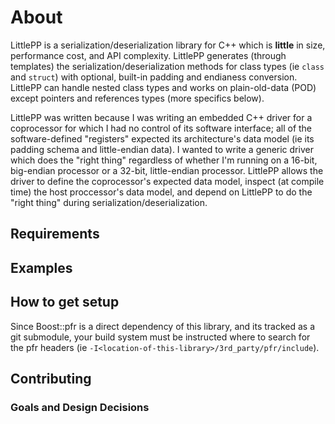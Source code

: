 # About

LittlePP is a serialization/deserialization library for C++ which is **little**
in size, performance cost, and API complexity. LittlePP generates (through
templates) the serialization/deserialization methods for class types (ie `class`
and `struct`) with optional, built-in padding and endianess conversion. LittlePP
can handle nested class types and works on plain-old-data (POD) except pointers
and references types (more specifics below).

LittlePP was written because I was writing an embedded C++ driver for a
coprocessor for which I had no control of its software interface; all of the
software-defined "registers" expected its architecture's data model (ie its
padding schema and little-endian data). I wanted to write a generic driver which
does the "right thing" regardless of whether I'm running on a 16-bit, big-endian
processor or a 32-bit, little-endian processor. LittlePP allows the driver to
define the coprocessor's expected data model, inspect (at compile time) the host
proccessor's data model, and depend on LittlePP to do the "right thing" during
serialization/deserialization.

## Requirements

## Examples

## How to get setup

Since Boost::pfr is a direct dependency of this library, and its tracked as a
git submodule, your build system must be instructed where to search for the pfr
headers (ie `-I<location-of-this-library>/3rd_party/pfr/include`).

## Contributing

### Goals and Design Decisions
